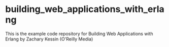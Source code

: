 building_web_applications_with_erlang
=====================================

This is the example code repository for Building Web Applications with Erlang by Zachary Kessin (O'Reilly Media)
